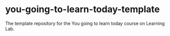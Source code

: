 # you-going-to-learn-today-template
The template repository for the You going to learn today course on Learning Lab.
